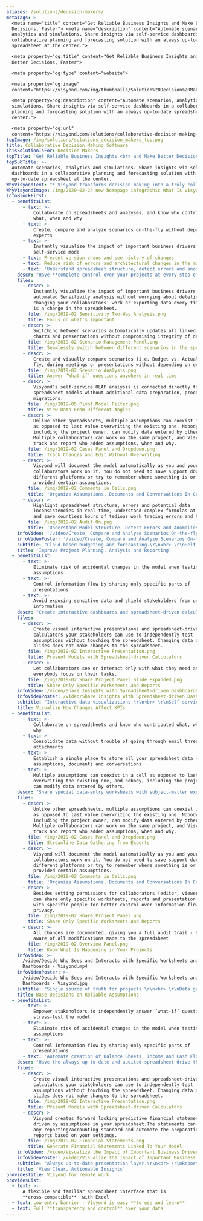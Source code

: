 ```yaml
---
aliases: /solutions/decision-makers/
metaTags: >-
  <meta name="title" content="Get Reliable Business Insights and Make Better
  Decisions, Faster"> <meta name="description" content="Automate scenarios,
  analytics and simulations. Share insights via self-service dashboards in a
  collaborative planning and forecasting solution with an always up-to-date
  spreadsheet at the center.">

  <meta property="og:title" content="Get Reliable Business Insights and Make
  Better Decisions, Faster"> 

  <meta property="og:type" content="website"> 

  <meta property="og:image"
  content="https://visyond.com/img/thumbnails/Solution%20Decision%20Makers%20thumbnail%201200x628.png"> 

  <meta property="og:description" content="Automate scenarios, analytics and
  simulations. Share insights via self-service dashboards in a collaborative
  planning and forecasting solution with an always up-to-date spreadsheet at the
  center."> 

  <meta property="og:url"
  content="https://visyond.com/solutions/collaborative-decision-making-software">
topImage: /img/solutions/solutions_decision_makers_top.png
title: Collaborative Decision Making Software
ThisSolutionIsFor: Decision Makers
topTitle: 'Get Reliable Business Insights <br> and Make Better Decisions, Faster'
topSubTitle: >-
  Automate scenarios, analytics and simulations. Share insights via self-service
  dashboards in a collaborative planning and forecasting solution with an always
  up-to-date spreadsheet at the center.
WhyVisyondText: "* Visyond transforms decision-making into a truly collaborative experience by removing the need to use multiple tools and transfer data between them.\r\n* Modelers, analysts, decision makers and clients can securely collaborate and have accessible and easy-to-use automation tools in a single, cloud-based decision-making platform with the spreadsheet model at the center, without version chaos and risks of losing information or overwriting data.\r\n* Insights can be communicated through interactive dashboards that are managed in a single place, and seen only by specific stakeholders, without the need to update static slides at every assumption change.\r\n* Stakeholders can stress-test the assumptions in a safe environment where they are the only one seeing the output driven by their changes and where they cannot accidentally break the underlying model."
WhyVisyondImage: /img/2020-02-24 new homepage infographic What Is Visyond.png
infoBlockFirst:
  - benefitsList:
      - text: >-
          Collaborate on spreadsheets and analyses, and know who contributed
          what, when and why
      - text: >-
          Create, compare and analyze scenarios on-the-fly without depending on
          experts
      - text: >-
          Instantly visualize the impact of important business drivers in
          self-service mode
      - text: Prevent version chaos and see history of changes
      - text: Reduce risk of errors and architectural changes in the model
      - text: 'Understand spreadsheet structure, detect errors and anomalies'
    descr: "Have **complete control over your projects at every step of the way** and ensure data security, correctness and integrity of your models, identify errors, track changes, and document the information flows.\r\n<br><br>\r\nEmpower collaborative self-service planning, budgeting, forecasting and automated analytics without the fear of deleting or changing your collaborators’ work. \r\n<br><br>\r\nInstantly identify the impact of the important business drivers, visualize and compare scenarios (i.e. Budget vs. Actual) on-the-fly, anywhere you are.\r\n"
    files:
      - descr: >-
          Instantly visualize the impact of important business drivers with
          automated Sensitivity analysis without worrying about deleting or
          changing your collaborators’ work or exporting data every time there
          is a change in the spreadsheet.
        file: /img/2019-02 Sensitivity Two-Way Analysis.png
        title: Focus on what's important
      - descr: >-
          Switching between scenarios automatically updates all linked cells,
          charts and presentations without compromising integrity of data.
        file: /img/2019-02 Scenario Management Panel.png
        title: Seamlessly switch between different scenarios in the spreadsheet
      - descr: >-
          Create and visually compare scenarios (i.e. Budget vs. Actual) on the
          fly, during meetings or presentations without depending on experts.
        file: /img/2019-02 Scenario Analysis.png
        title: Answer ‘What-if’ questions anywhere in real time
      - descr: >
          Visyond’s self-service OLAP analysis is connected directly to your
          spreadsheet models without additional data preparation, processing and
          migrations.
        file: /img/2019-05 Pivot Model Filter.png
        title: View Data From Different Angles
      - descr: >-
          Unlike other spreadsheets, multiple assumptions can coexist in a cell
          as opposed to last value overwriting the existing one. Nobody,
          including the project owner, can modify data entered by others.
          Multiple collaborators can work on the same project, and Visyond will
          track and report who added assumptions, when and why.
        file: /img/2019-02 Cases Panel and Dropdown.png
        title: Track Changes and Edit Without Overwriting
      - descr: >-
          Visyond will document the model automatically as you and your
          collaborators work on it. You do not need to save support documents on
          different platforms or try to remember where something is or who
          provided certain assumptions.
        file: /img/2019-02 Comments in Cells.png
        title: 'Organize Assumptions, Documents and Conversations In Cells'
      - descr: >-
          Highlight spreadsheet structure, errors and potential data
          inconsistencies in real time, understand complex formulas at a glance
          and save countless hours of tedious work tracing errors and typos.
        file: /img/2019-02 Audit On.png
        title: 'Understand Model Structure, Detect Errors and Anomalies'
    infoVideo: '/video/Create, Compare and Analyze Scenarios On-the-fly - Visyond.mp4'
    infoVideoPoster: '/video/Create, Compare and Analyze Scenarios On-the-fly - Visyond.jpg'
    subtitle: "Cloud-based budgeting and forecasting.\r\n<br> \r\nSelf-service planning and analysis.\r\n<br> \r\nData governance and spreadsheet audit.\r"
    title: 'Improve Project Planning, Analysis and Reporting'
  - benefitsList:
      - text: >-
          Eliminate risk of accidental changes in the model when testing
          assumptions
      - text: >-
          Control information flow by sharing only specific parts of
          presentations
      - text: >-
          Avoid exposing sensitive data and shield stakeholders from unnecessary
          information
    descr: "Create interactive dashboards and spreadsheet-driven calculators without technical know-how and enable your stakeholders to **independently answer ‘what-if’ questions** without fear of breaking the model or exposing sensitive information.\r\n<br><br>\r\nChanging data on the slides does not make changes to the spreadsheet, so you don’t have to worry about losing important information or introducing architectural changes to the model.\r"
    files:
      - descr: >-
          Create visual interactive presentations and spreadsheet-driven
          calculators your stakeholders can use to independently test
          assumptions without touching the spreadsheet. Changing data on the
          slides does not make changes to the spreadsheet.
        file: /img/2019-02 Interactive Presentation.png
        title: Present Models with Spreadsheet-driven Calculators
      - descr: >-
          Let collaborators see or interact only with what they need and let
          everybody focus on their tasks.
        file: /img/2019-02 Share Project Panel Slide Expanded.png
        title: Share Only Specific Worksheets and Reports
    infoVideo: /video/Share Insights with Spreadsheet-driven Dashboards - Visyond.mp4
    infoVideoPoster: /video/Share Insights with Spreadsheet-driven Dashboards - Visyond.jpg
    subtitle: "Interactive data visualizations.\r\n<br> \r\nSelf-service on ‘what-if’ questions.\r\n<br> \r\nSpreadsheet-driven calculators."
    title: Visualize How Changes Affect KPIs
  - benefitsList:
      - text: >-
          Collaborate on spreadsheets and know who contributed what, when and
          why
      - text: >-
          Consolidate data without trouble of going through email threads and
          attachments
      - text: >-
          Establish a single place to store all your spreadsheet data - changes,
          assumptions, documents and conversations
      - text: >-
          Multiple assumptions can coexist in a cell as opposed to last value
          overwriting the existing one, and nobody, including the project owner,
          can modify data entered by others.
    descr: "Share special data-entry worksheets with subject-matter experts where they can input data. Then use that data to update any predictive model you have. Data-entry collaborators will only see their specific data entry worksheets without seeing the rest of the model.\n<br><br> \rData-entry collaborators can add supporting documents, attachments and comments directly inside the relevant cells so you can easily locate the source of information."
    files:
      - descr: >-
          Unlike other spreadsheets, multiple assumptions can coexist in a cell
          as opposed to last value overwriting the existing one. Nobody,
          including the project owner, can modify data entered by others.
          Multiple collaborators can work on the same project, and Visyond will
          track and report who added assumptions, when and why.
        file: /img/2019-02 Cases Panel and Dropdown.png
        title: Streamline Data Gathering from Experts
      - descr: >-
          Visyond will document the model automatically as you and your
          collaborators work on it. You do not need to save support documents on
          different platforms or try to remember where something is or who
          provided certain assumptions.
        file: /img/2019-02 Comments in Cells.png
        title: 'Organize Assumptions, Documents and Conversations In Cells'
      - descr: >-
          Besides setting permissions for collaborators (editor, viewer), you
          can share only specific worksheets, reports and presentation slides
          with specific people for better control over information flow and data
          privacy.
        file: /img/2019-02 Share Project Panel.png
        title: Share Only Specific Worksheets and Reports
      - descr: >-
          All changes are documented, giving you a full audit trail - so you are
          aware of all modifications made to the spreadsheet
        file: /img/2019-02 Overview Panel.png
        title: Know What Is Happening in Your Projects
    infoVideo: >-
      /video/Decide Who Sees and Interacts with Specific Worksheets and
      Dashboards - Visyond.mp4
    infoVideoPoster: >-
      /video/Decide Who Sees and Interacts with Specific Worksheets and
      Dashboards - Visyond.jpg
    subtitle: "Single source of truth for projects.\r\n<br> \r\nData gathering without version chaos.\r\n<br> \r\nSecure and granular data sharing."
    title: Base Decisions on Reliable Assumptions
  - benefitsList:
      - text: >-
          Empower stakeholders to independently answer ‘what-if’ questions and
          stress-test the model
      - text: >-
          Eliminate risk of accidental changes in the model when testing
          assumptions
      - text: >-
          Control information flow by sharing only specific parts of
          presentations
      - text: 'Automate creation of Balance Sheets, Income and Cash Flow statements'
    descr: "Have the always up-to-date and audited spreadsheet drive the interactive slides for live presentations and stress-testing of your projects. Distribute interactive presentations to investors or stakeholders, which they can use to ask the spreadsheet ‘what-if’ questions using sliders and dropdowns without actually touching, changing or seeing the model.\r\n<br><br>\r\nGenerate forward looking predictive financial statements, driven by assumptions in your spreadsheet, and automate the preparation of reports based on your settings and accounting standards.\r"
    files:
      - descr: >-
          Create visual interactive presentations and spreadsheet-driven
          calculators your stakeholders can use to independently test
          assumptions without touching the spreadsheet. Changing data on the
          slides does not make changes to the spreadsheet.
        file: /img/2019-02 Interactive Presentation.png
        title: Present Models with Spreadsheet-driven Calculators
      - descr: >-
          Visyond creates forward looking predictive financial statements,
          driven by assumptions in your spreadsheet.The statements can adapt to
          any reporting/accounting standard and automate the preparation of
          reports based on your settings.
        file: /img/2019-02 Financial Statements.png
        title: Generate Financial Statements Linked To Your Model
    infoVideo: /video/Visualize the Impact of Important Business Drivers - Visyond.mp4
    infoVideoPoster: /video/Visualize the Impact of Important Business Drivers - Visyond.jpg
    subtitle: "Always up-to-date presentation layer.\r\n<br> \r\nReports driven by your model.\r\n<br> \r\nControl over who sees what."
    title: 'View Clear, Actionable Insights'
providesTitle: Visyond for remote work
providesList:
  - text: >-
      A flexible and familiar spreadsheet interface that is
      **cross-compatible**  with Excel
  - text: Low entry barrier - Visyond is easy **to use and learn**
  - text: Full **transparency and control** over your data
---
```


